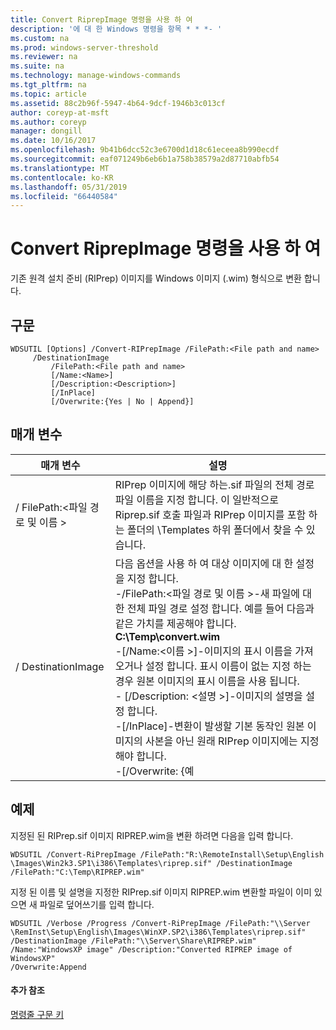 ```yaml
---
title: Convert RiprepImage 명령을 사용 하 여
description: '에 대 한 Windows 명령을 항목 * * *- '
ms.custom: na
ms.prod: windows-server-threshold
ms.reviewer: na
ms.suite: na
ms.technology: manage-windows-commands
ms.tgt_pltfrm: na
ms.topic: article
ms.assetid: 88c2b96f-5947-4b64-9dcf-1946b3c013cf
author: coreyp-at-msft
ms.author: coreyp
manager: dongill
ms.date: 10/16/2017
ms.openlocfilehash: 9b41b6dcc52c3e6700d1d18c61eceea8b990ecdf
ms.sourcegitcommit: eaf071249b6eb6b1a758b38579a2d87710abfb54
ms.translationtype: MT
ms.contentlocale: ko-KR
ms.lasthandoff: 05/31/2019
ms.locfileid: "66440584"
---
```

# <a name="using-the-convert-riprepimage-command"></a>Convert RiprepImage 명령을 사용 하 여



기존 원격 설치 준비 (RIPrep) 이미지를 Windows 이미지 (.wim) 형식으로 변환 합니다.

## <a name="syntax"></a>구문

```
WDSUTIL [Options] /Convert-RIPrepImage /FilePath:<File path and name>
     /DestinationImage
         /FilePath:<File path and name>
         [/Name:<Name>]
         [/Description:<Description>]
         [/InPlace]
         [/Overwrite:{Yes | No | Append}]
```

## <a name="parameters"></a>매개 변수

|            매개 변수            |                                                                                                                                                                                                                                                                                                               설명                                                                                                                                                                                                                                                                                                                |
|---------------------------------|------------------------------------------------------------------------------------------------------------------------------------------------------------------------------------------------------------------------------------------------------------------------------------------------------------------------------------------------------------------------------------------------------------------------------------------------------------------------------------------------------------------------------------------------------------------------------------------------------------------------------------------|
| / FilePath:\<파일 경로 및 이름 > |                                                                                                                                                                                                       RIPrep 이미지에 해당 하는.sif 파일의 전체 경로 파일 이름을 지정 합니다. 이 일반적으로 Riprep.sif 호출 파일과 RIPrep 이미지를 포함 하는 폴더의 \Templates 하위 폴더에서 찾을 수 있습니다.                                                                                                                                                                                                       |
|        / DestinationImage        | 다음 옵션을 사용 하 여 대상 이미지에 대 한 설정을 지정 합니다.</br>-/FilePath:\<파일 경로 및 이름 >-새 파일에 대 한 전체 파일 경로 설정 합니다. 예를 들어 다음과 같은 가치를 제공해야 합니다. **C:\Temp\convert.wim**</br>-[/Name:\<이름 >]-이미지의 표시 이름을 가져오거나 설정 합니다. 표시 이름이 없는 지정 하는 경우 원본 이미지의 표시 이름을 사용 됩니다.</br>-   [/Description: \<설명 >]-이미지의 설명을 설정 합니다.</br>-[/InPlace]-변환이 발생할 기본 동작인 원본 이미지의 사본을 아닌 원래 RIPrep 이미지에는 지정 해야 합니다.</br>-[/Overwrite: {예 |

## <a name="BKMK_examples"></a>예제

지정된 된 RIPrep.sif 이미지 RIPREP.wim을 변환 하려면 다음을 입력 합니다.
```
WDSUTIL /Convert-RiPrepImage /FilePath:"R:\RemoteInstall\Setup\English
\Images\Win2k3.SP1\i386\Templates\riprep.sif" /DestinationImage
/FilePath:"C:\Temp\RIPREP.wim"
```
지정 된 이름 및 설명을 지정한 RIPrep.sif 이미지 RIPREP.wim 변환할 파일이 이미 있으면 새 파일로 덮어쓰기를 입력 합니다.
```
WDSUTIL /Verbose /Progress /Convert-RiPrepImage /FilePath:"\\Server
\RemInst\Setup\English\Images\WinXP.SP2\i386\Templates\riprep.sif"
/DestinationImage /FilePath:"\\Server\Share\RIPREP.wim"
/Name:"WindowsXP image" /Description:"Converted RIPREP image of WindowsXP"
/Overwrite:Append
```

#### <a name="additional-references"></a>추가 참조

[명령줄 구문 키](command-line-syntax-key.md)